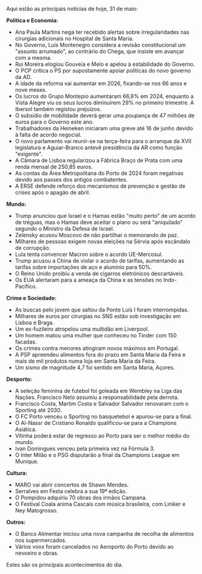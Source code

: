Aqui estão as principais notícias de hoje, 31 de maio:

**Política e Economia:**

*   Ana Paula Martins nega ter recebido alertas sobre irregularidades nas cirurgias adicionais no Hospital de Santa Maria.
*   No Governo, Luís Montenegro considera a revisão constitucional um "assunto arrumado", ao contrário do Chega, que insiste em avançar com a mesma.
*   Rui Moreira elogiou Gouveia e Melo e apelou à estabilidade do Governo.
*   O PCP critica o PS por supostamente apoiar políticas do novo governo da AD.
*   A idade da reforma vai aumentar em 2026, fixando-se nos 66 anos e nove meses.
*   Os lucros do Grupo Montepio aumentaram 66,8% em 2024, enquanto a Vista Alegre viu os seus lucros diminuírem 29% no primeiro trimestre. A Ibersol também registou prejuízos.
*   O subsídio de mobilidade deverá gerar uma poupança de 47 milhões de euros para o Governo este ano.
*   Trabalhadores da Heineken iniciaram uma greve até 16 de junho devido à falta de acordo negocial.
*   O novo parlamento vai reunir-se na terça-feira para o arranque da XVII legislatura e Aguiar-Branco antevê presidência da AR como função "exigente".
*   A Câmara de Lisboa regularizou a Fábrica Braço de Prata com uma renda mensal de 250,85 euros.
*   As contas da Área Metropolitana do Porto de 2024 foram negativas devido aos passes dos antigos combatentes.
*   A ERSE defende reforço dos mecanismos de prevenção e gestão de crises após o apagão de abril.

**Mundo:**

*   Trump anunciou que Israel e o Hamas estão "muito perto" de um acordo de tréguas, mas o Hamas deve aceitar o plano ou será "aniquilado" segundo o Ministro da Defesa de Israel.
*   Zelensky acusou Moscovo de não partilhar o memorando de paz.
*   Milhares de pessoas exigem novas eleições na Sérvia após escândalo de corrupção.
*   Lula tenta convencer Macron sobre o acordo UE-Mercosul.
*   Trump acusou a China de violar o acordo de tarifas, aumentando as tarifas sobre importações de aço e alumínio para 50%.
*   O Reino Unido proibiu a venda de cigarros eletrónicos descartáveis.
*   Os EUA alertaram para a ameaça da China e as tensões no Indo-Pacífico.

**Crime e Sociedade:**

*   As buscas pelo jovem que saltou da Ponte Luís I foram interrompidas.
*   Milhares de euros por cirurgias no SNS estão sob investigação em Lisboa e Braga.
*   Um ex-fuzileiro atropelou uma multidão em Liverpool.
*    Um homem matou uma mulher que conheceu no Tinder com 150 facadas.
*   Os crimes contra menores atingiram novos máximos em Portugal.
*   A PSP apreendeu alimentos fora do prazo em Santa Maria da Feira e mais de mil produtos numa loja em Santa Maria da Feira.
*   Um sismo de magnitude 4,7 foi sentido em Santa Maria, Açores.

**Desporto:**

*   A seleção feminina de futebol foi goleada em Wembley na Liga das Nações. Francisco Neto assumiu a responsabilidade pela derrota.
*   Francisco Costa, Martim Costa e Salvador Salvador renovaram com o Sporting até 2030.
*   O FC Porto venceu o Sporting no basquetebol e apurou-se para a final.
*   O Al-Nassr de Cristiano Ronaldo qualificou-se para a Champions Asiática.
*   Vitinha poderá estar de regresso ao Porto para ser o melhor médio do mundo.
*   Ivan Domingues venceu pela primeira vez na Fórmula 3.
*   O Inter Milão e o PSG disputarão a final da Champions League em Munique.

**Cultura:**

*   MARO vai abrir concertos de Shawn Mendes.
*   Serralves em Festa celebra a sua 19ª edição.
*   O Pompidou adquiriu 70 obras dos irmãos Campana.
*   O Festival Coala anima Cascais com música brasileira, com Liniker e Ney Matogrosso.

**Outros:**

*   O Banco Alimentar iniciou uma nova campanha de recolha de alimentos nos supermercados.
*   Vários voos foram cancelados no Aeroporto do Porto devido ao nevoeiro e obras.

Estes são os principais acontecimentos do dia.
